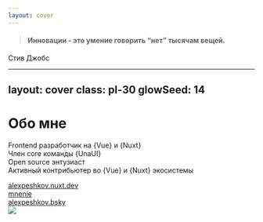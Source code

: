 ```yaml
---
layout: cover
---
```


> #### <span v-mark="0">Инновации</span> - это умение говорить “нет” тысячам вещей.

Стив Джобс

<!-- Ну и начать хотелось бы с олицетворения моего доклада цитатой Стив Джобса: Инновации - это умение говорить “нет” тысячам вещей.
Эта цитата как нельзя лучше отражает суть перехода на ESM-only в современном JS - мы учимся отказываться от устаревших подходов в пользу более эффективных решений. Далее мы с вами разберемся, какие инновации принес нам ESM-формат и почему он стал новым стандартом в экосистеме
Ну а пока давайте чуть обо мне -->

---
layout: cover
class: pl-30
glowSeed: 14
---

# Обо мне

<div class="[&>*]:important-leading-10 opacity-80">

Frontend разработчик на {Vue} и {Nuxt}<br>
Член core команды {UnaUI}<br>
Open source энтузиаст<br>
Активный контрибьютер во {Vue} и {Nuxt} экосистемы<br>

</div>

<div my-10 w-min flex="~ gap-1" items-center justify-center>
  <div i-ri-user-3-line op50 ma text-xl />
  <div><a href="https://alexpeshkov.nuxt.dev" target="_blank" class="border-none! font-300">alexpeshkov.nuxt.dev</a></div>
  <div i-ri-github-line op50 ma text-xl ml4/>
  <div><a href="https://github.com/mnenie" target="_blank" class="border-none! font-300">mnenie</a></div>
  <div i-meteor-icons:bluesky op50 ma text-xl ml4 />
  <div><a href="https://bsky.app/profile/alexpeshkov.bsky.social" target="_blank" class="border-none! font-300">alexpeshkov.bsky</a></div>
</div>

<img src="https://avatars.githubusercontent.com/u/121057011?v=4" rounded-full absolute top-38 right-15 w-46 />